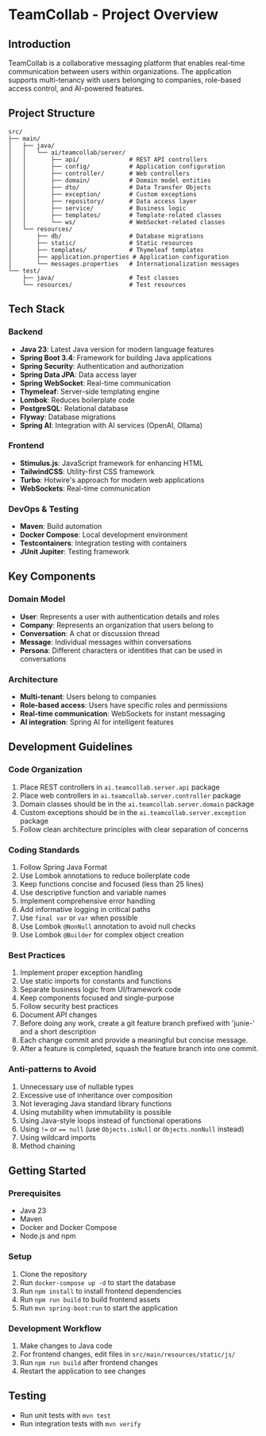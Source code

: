 # TeamCollab - Project Overview

## Introduction

TeamCollab is a collaborative messaging platform that enables real-time communication between users within
organizations. The application supports multi-tenancy with users belonging to companies, role-based access control, and
AI-powered features.

## Project Structure

```
src/
├── main/
│   ├── java/
│   │   └── ai/teamcollab/server/
│   │       ├── api/              # REST API controllers
│   │       ├── config/           # Application configuration
│   │       ├── controller/       # Web controllers
│   │       ├── domain/           # Domain model entities
│   │       ├── dto/              # Data Transfer Objects
│   │       ├── exception/        # Custom exceptions
│   │       ├── repository/       # Data access layer
│   │       ├── service/          # Business logic
│   │       ├── templates/        # Template-related classes
│   │       └── ws/               # WebSocket-related classes
│   └── resources/
│       ├── db/                   # Database migrations
│       ├── static/               # Static resources
│       ├── templates/            # Thymeleaf templates
│       ├── application.properties # Application configuration
│       └── messages.properties   # Internationalization messages
└── test/
    ├── java/                     # Test classes
    └── resources/                # Test resources
```

## Tech Stack

### Backend

- **Java 23**: Latest Java version for modern language features
- **Spring Boot 3.4**: Framework for building Java applications
- **Spring Security**: Authentication and authorization
- **Spring Data JPA**: Data access layer
- **Spring WebSocket**: Real-time communication
- **Thymeleaf**: Server-side templating engine
- **Lombok**: Reduces boilerplate code
- **PostgreSQL**: Relational database
- **Flyway**: Database migrations
- **Spring AI**: Integration with AI services (OpenAI, Ollama)

### Frontend

- **Stimulus.js**: JavaScript framework for enhancing HTML
- **TailwindCSS**: Utility-first CSS framework
- **Turbo**: Hotwire's approach for modern web applications
- **WebSockets**: Real-time communication

### DevOps & Testing

- **Maven**: Build automation
- **Docker Compose**: Local development environment
- **Testcontainers**: Integration testing with containers
- **JUnit Jupiter**: Testing framework

## Key Components

### Domain Model

- **User**: Represents a user with authentication details and roles
- **Company**: Represents an organization that users belong to
- **Conversation**: A chat or discussion thread
- **Message**: Individual messages within conversations
- **Persona**: Different characters or identities that can be used in conversations

### Architecture

- **Multi-tenant**: Users belong to companies
- **Role-based access**: Users have specific roles and permissions
- **Real-time communication**: WebSockets for instant messaging
- **AI integration**: Spring AI for intelligent features

## Development Guidelines

### Code Organization

1. Place REST controllers in `ai.teamcollab.server.api` package
2. Place web controllers in `ai.teamcollab.server.controller` package
3. Domain classes should be in the `ai.teamcollab.server.domain` package
4. Custom exceptions should be in the `ai.teamcollab.server.exception` package
5. Follow clean architecture principles with clear separation of concerns

### Coding Standards

1. Follow Spring Java Format
2. Use Lombok annotations to reduce boilerplate code
3. Keep functions concise and focused (less than 25 lines)
4. Use descriptive function and variable names
5. Implement comprehensive error handling
6. Add informative logging in critical paths
7. Use `final var` or `var` when possible
8. Use Lombok `@NonNull` annotation to avoid null checks
9. Use Lombok `@Builder` for complex object creation

### Best Practices

1. Implement proper exception handling
2. Use static imports for constants and functions
3. Separate business logic from UI/framework code
4. Keep components focused and single-purpose
5. Follow security best practices
6. Document API changes
7. Before doing any work, create a git feature branch prefixed with 'junie-' and a short description
8. Each change commit and provide a meaningful but concise message.
9. After a feature is completed, squash the feature branch into one commit.

### Anti-patterns to Avoid

1. Unnecessary use of nullable types
2. Excessive use of inheritance over composition
3. Not leveraging Java standard library functions
4. Using mutability when immutability is possible
5. Using Java-style loops instead of functional operations
6. Using `!=` or `== null` (use `Objects.isNull` or `Objects.nonNull` instead)
7. Using wildcard imports
8. Method chaining

## Getting Started

### Prerequisites

- Java 23
- Maven
- Docker and Docker Compose
- Node.js and npm

### Setup

1. Clone the repository
2. Run `docker-compose up -d` to start the database
3. Run `npm install` to install frontend dependencies
4. Run `npm run build` to build frontend assets
5. Run `mvn spring-boot:run` to start the application

### Development Workflow

1. Make changes to Java code
2. For frontend changes, edit files in `src/main/resources/static/js/`
3. Run `npm run build` after frontend changes
4. Restart the application to see changes

## Testing

- Run unit tests with `mvn test`
- Run integration tests with `mvn verify`